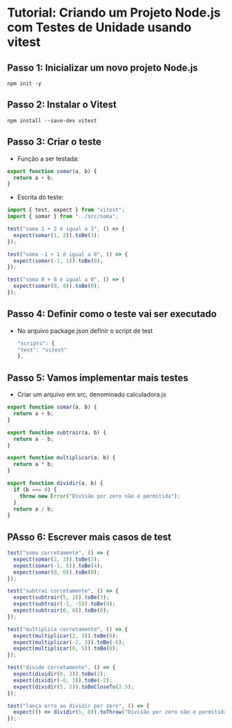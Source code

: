 # Tutorial: Criando um Projeto Node.js com Testes de Unidade usando vitest

## Passo 1: Inicializar um novo projeto Node.js

```npm init -y```
## Passo 2: Instalar o Vitest

```npm install --save-dev vitest```

## Passo 3: Criar o teste

- Função a ser testada:

```js
export function somar(a, b) {
  return a + b;
}
```

- Escrita do teste:

```js
import { test, expect } from "vitest";
import { somar } from "../src/soma";

test("soma 1 + 2 é igual a 3", () => {
  expect(somar(1, 2)).toBe(3);
});

test("soma -1 + 1 é igual a 0", () => {
  expect(somar(-1, 1)).toBe(0);
});

test("soma 0 + 0 é igual a 0", () => {
  expect(somar(0, 0)).toBe(0);
});

```

## Passo 4: Definir como o teste vai ser executado

- No arquivo package.json definir o script de test

    ```js
  "scripts": {
    "test": "vitest"
  },

  ```

## Passo 5: Vamos implementar mais testes 

- Criar um arquivo em src, denominado calculadora.js

```js
export function somar(a, b) {
  return a + b;
}

export function subtrair(a, b) {
  return a - b;
}

export function multiplicar(a, b) {
  return a * b;
}

export function dividir(a, b) {
  if (b === 0) {
    throw new Error("Divisão por zero não é permitida");
  }
  return a / b;
}


```
## PAsso 6: Escrever mais casos de test 


```js
test("soma corretamente", () => {
  expect(somar(2, 3)).toBe(5);
  expect(somar(-1, 5)).toBe(4);
  expect(somar(0, 0)).toBe(0);
});

test("subtrai corretamente", () => {
  expect(subtrair(5, 2)).toBe(3);
  expect(subtrair(-1, -5)).toBe(4);
  expect(subtrair(0, 0)).toBe(0);
});

test("multiplica corretamente", () => {
  expect(multiplicar(2, 3)).toBe(6);
  expect(multiplicar(-2, 3)).toBe(-6);
  expect(multiplicar(0, 5)).toBe(0);
});

test("divide corretamente", () => {
  expect(dividir(6, 3)).toBe(2);
  expect(dividir(-6, 3)).toBe(-2);
  expect(dividir(5, 2)).toBeCloseTo(2.5);
});

test("lança erro ao dividir por zero", () => {
  expect(() => dividir(5, 0)).toThrow("Divisão por zero não é permitida");
});

```
